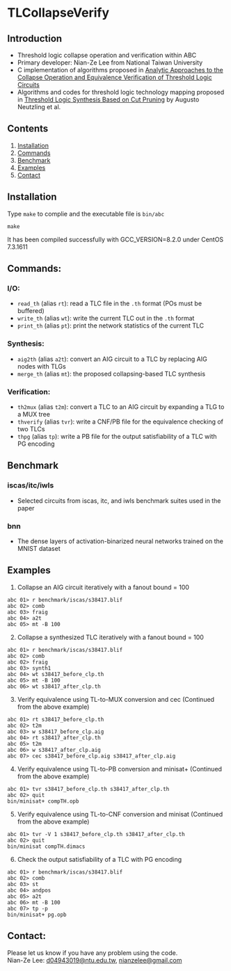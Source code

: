 # TLCollapseVerify
## Introduction
- Threshold logic collapse operation and verification within ABC
- Primary developer: Nian-Ze Lee from National Taiwan University
- C implementation of algorithms proposed in [Analytic Approaches to the Collapse Operation and Equivalence Verification of Threshold Logic Circuits](https://ieeexplore.ieee.org/document/7827582/)
- Algorithms and codes for threshold logic technology mapping proposed in [Threshold Logic Synthesis Based on Cut Pruning](https://ieeexplore.ieee.org/document/7372610/) by Augusto Neutzling et al.
## Contents
1. [Installation](#installation)
2. [Commands](#commands)
3. [Benchmark](#benchmark)
4. [Examples](#examples)
5. [Contact](#contact)
## Installation
Type `make` to complie and the executable file is `bin/abc`
```
make
```
It has been compiled successfully with GCC\_VERSION=8.2.0 under CentOS 7.3.1611
## Commands:
### I/O:
- `read_th` (alias `rt`): read a TLC file in the `.th` format (POs must be buffered)
- `write_th` (alias `wt`): write the current TLC out in the `.th` format
- `print_th` (alias `pt`): print the network statistics of the current TLC
### Synthesis:
- `aig2th` (alias `a2t`): convert an AIG circuit to a TLC by replacing AIG nodes with TLGs
- `merge_th` (alias `mt`): the proposed collapsing-based TLC synthesis
### Verification:
- `th2mux` (alias `t2m`): convert a TLC to an AIG circuit by expanding a TLG to a MUX tree
- `thverify` (alias `tvr`): write a CNF/PB file for the equivalence checking of two TLCs
- `thpg` (alias `tp`): write a PB file for the output satisfiability of a TLC with PG encoding
## Benchmark
### iscas/itc/iwls
- Selected circuits from iscas, itc, and iwls benchmark suites used in the paper 
### bnn
- The dense layers of activation-binarized neural networks trained on the MNIST dataset
## Examples
1. Collapse an AIG circuit iteratively with a fanout bound = 100
```
abc 01> r benchmark/iscas/s38417.blif
abc 02> comb
abc 03> fraig
abc 04> a2t
abc 05> mt -B 100
```
2. Collapse a synthesized TLC iteratively with a fanout bound = 100
```
abc 01> r benchmark/iscas/s38417.blif
abc 02> comb
abc 02> fraig
abc 03> synth1
abc 04> wt s38417_before_clp.th
abc 05> mt -B 100
abc 06> wt s38417_after_clp.th
```
3. Verify equivalence using TL-to-MUX conversion and cec
(Continued from the above example)
```
abc 01> rt s38417_before_clp.th
abc 02> t2m
abc 03> w s38417_before_clp.aig
abc 04> rt s38417_after_clp.th
abc 05> t2m
abc 06> w s38417_after_clp.aig
abc 07> cec s38417_before_clp.aig s38417_after_clp.aig
```
4. Verify equivalence using TL-to-PB conversion and minisat+
(Continued from the above example)
```
abc 01> tvr s38417_before_clp.th s38417_after_clp.th
abc 02> quit
bin/minisat+ compTH.opb
```
5. Verify equivalence using TL-to-CNF conversion and minisat
(Continued from the above example)
```
abc 01> tvr -V 1 s38417_before_clp.th s38417_after_clp.th
abc 02> quit
bin/minisat compTH.dimacs
```
6. Check the output satisfiability of a TLC with PG encoding
```
abc 01> r benchmark/iscas/s38417.blif
abc 02> comb
abc 03> st
abc 04> andpos
abc 05> a2t
abc 06> mt -B 100
abc 07> tp -p
bin/minisat+ pg.opb
```
## Contact:
Please let us know if you have any problem using the code.  
Nian-Ze Lee: d04943019@ntu.edu.tw, nianzelee@gmail.com
